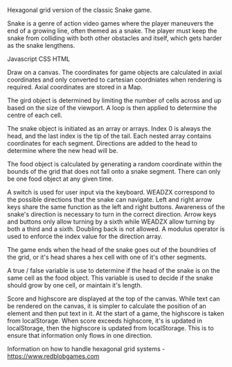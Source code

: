 Hexagonal grid version of the classic Snake game.

Snake is a genre of action video games where the player maneuvers the end of a growing line, often themed as a snake. The player must keep the snake from colliding with both other obstacles and itself, which gets harder as the snake lengthens.

Javascript
CSS
HTML

Draw on a canvas. The coordinates for game objects are calculated in axial coordinates and only converted to cartesian coordniates when rendering is required. Axial coordinates are stored in a Map.

The gird object is determined by limiting the number of cells across and up based on the size of the viewport. A loop is then applied to determine the centre of each cell.

The snake object is initiated as an array or arrays. Index 0 is always the head, and the last index is the tip of the tail. Each nested array contains coordinates for each segment. Directions are added to the head to determine where the new head will be.

The food object is calculated by generating a random coordinate within the bounds of the grid that does not fall onto a snake segment. There can only be one food object at any given time.

A switch is used for user input via the keyboard. WEADZX correspond to the possible directions that the snake can navigate. Left and right arrow keys share the same function as the left and right buttons. Awareness of the snake's direction is necessary to turn in the correct direction. Arrow keys and buttons only allow turning by a sixth while WEADZX allow turning by both a third and a sixth. Doubling back is not allowed. A modulus operator is used to enforce the index value for the direction array.

The game ends when the head of the snake goes out of the boundries of the grid, or it's head shares a hex cell with one of it's other segments.

A true / false variable is use to determine if the head of the snake is on the same cell as the food object. This variable is used to decide if the snake should grow by one cell, or maintain it's length.

Score and highscore are displayed at the top of the canvas. While text can be rendered on the canvas, it is simpler to calculate the position of an element and then put text in it. At the start of a game, the highscore is taken from localStorage. When score exceeds highscore, it's is updated in localStorage, then the highscore is updated from localStorage. This is to ensure that information only flows in one direction.

Information on how to handle hexagonal grid systems - https://www.redblobgames.com